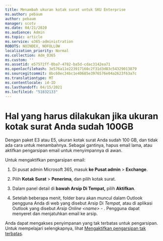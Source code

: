 ```yaml
---
title: Menambah ukuran kotak surat untuk SKU Enterprise
ms.author: pebaum
author: pebaum
manager: scotv
ms.date: 04/21/2020
ms.audience: Admin
ms.topic: article
ms.service: o365-administration
ROBOTS: NOINDEX, NOFOLLOW
localization_priority: Normal
ms.collection: Adm_O365
ms.custom: ''
ms.assetid: e57572ff-0ba7-4782-ba5d-cdac3142ea71
ms.openlocfilehash: 3e576a11e223917160c2f31d3d83c54329013879
ms.sourcegitcommit: 8bc60ec34bc1e40685e3976576e04a2623f63a7c
ms.translationtype: MT
ms.contentlocale: id-ID
ms.lasthandoff: 04/15/2021
ms.locfileid: "51832133"
---
```

# <a name="what-to-do-if-your-mailbox-size-is-already-100gb"></a>Hal yang harus dilakukan jika ukuran kotak surat Anda sudah 100GB

Dengan paket E3 atau E5, ukuran kotak surat Anda sudah 100 GB, dan tidak ada cara untuk menambahnya. Sebagai gantinya, hapus email lama, atau aktifkan pengarsipan email untuk menyimpannya di awan. 
  
Untuk mengaktifkan pengarsipan email:
  
1. Di pusat admin Microsoft 365, masuk **ke Pusat admin** \> **Exchange**. 
    
2. Pilih **Kotak Surat** \> **Penerima**, dan pilih kotak surat. 
    
3. Dalam panel detail di **bawah Arsip Di Tempat,** pilih **Aktifkan**. 
    
4. Setelah beberapa menit, folder baru akan muncul dalam Outlook pengguna Anda di web yang disebut Arsip Di *Tempat,* atau di aplikasi Outlook yang disebut *Arsip Online \<name\> -* . Pengguna dapat menyeret dan menjatuhkan email ke arsip. 
    
Anda dapat mengakses penyimpanan yang tak terbatas untuk pengarsipan. Untuk mempelajari selengkapnya, lihat [Mengaktifkan pengarsipan tak terbatas](https://docs.microsoft.com/microsoft-365/compliance/enable-unlimited-archiving).
  

